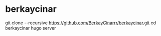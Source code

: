# berkaycinar

git clone --recursive https://github.com/BerkayCinarrr/berkaycinar.git
cd berkaycinar
hugo server
